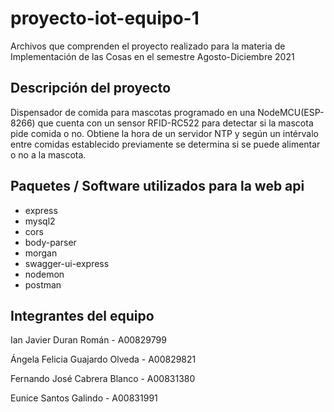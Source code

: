 # proyecto-iot-equipo-1
Archivos que comprenden el proyecto realizado para la materia de Implementación de las Cosas en el semestre Agosto-Diciembre 2021

## Descripción del proyecto
Dispensador de comida para mascotas programado en una NodeMCU(ESP-8266) que cuenta con un sensor RFID-RC522 para detectar si la mascota pide comida o no. Obtiene la hora de un servidor NTP y según un intérvalo entre comidas establecido previamente se determina si se puede alimentar o no a la mascota.

## Paquetes / Software utilizados para la web api
- express
- mysql2
- cors
- body-parser
- morgan
- swagger-ui-express
- nodemon
- postman

## Integrantes del equipo
Ian Javier Duran Román - A00829799

Ángela Felicia Guajardo Olveda - A00829821

Fernando José Cabrera Blanco - A00831380 

Eunice Santos Galindo - A00831991
